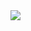 <img src="imagenes/![WhatsApp Image 2023-09-11 at 11 47 05 AM](https://github.com/Belenmejia/informatica1/assets/142844432/aa6e5c27-2253-42ca-92fe-3593facdda62)">
